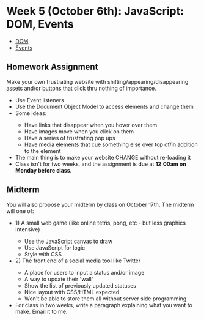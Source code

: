 <h1>Week 5 (October 6th): JavaScript: DOM, Events</h1>
<ul>
<li><a href="http://shaunaxani.com/cuny/mmp310/week5/dom.html">DOM</a></li>
<li><a href="http://shaunaxani.com/cuny/mmp310/week5/events.html">Events</a></li>

</ul>

<h2>Homework Assignment</h2>
Make your own frustrating website with shifting/appearing/disappearing assets and/or buttons that click thru nothing of importance.
<ul>
<li>Use Event listeners</li>
<li>Use the Document Object Model to access elements and change them</li>
<li>Some ideas:</li>
<ul>
<li>Have links that disappear when you hover over them</li>
<li>Have images move when you click on them</li>
<li>Have a series of frustrating pop ups</li>
<li>Have media elements that cue something else over top of/in addition to the element</li>
</ul>
<li>The main thing is to make your website CHANGE without re-loading it</li>
<li>Class isn't for two weeks, and the assignment is due at <b>12:00am on Monday before class.</b></li>
</ul>

<h2>Midterm</h2>
You will also propose your midterm by class on October 17th. The midterm will one of:
<ul>
<li>1) A small web game (like online tetris, pong, etc - but less graphics intensive)</li>
<ul>
<li>Use the JavaScript canvas to draw</li>
<li>Use JavaScript for logic</li>
<li>Style with CSS</li>
</ul>
<li>2) The front end of a social media tool like Twitter</li>
<ul>
<li>A place for users to input a status and/or image</li>
<li>A way to update their 'wall'</li>
<li>Show the list of previously updated statuses</li>
<li>Nice layout with CSS/HTML expected</li>
<li>Won't be able to store them all without server side programming</li>
</ul>
<li>For class in two weeks, write a paragraph explaining what you want to make. Email it to me.</li>
</ul>

